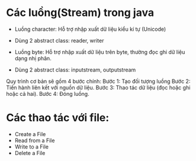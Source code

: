 # Các luồng(Stream) trong java
- Luồng character: Hỗ trợ nhập xuất dữ liệu kiểu kí tự (Unicode)
+ Dùng 2 abstract class: reader, writer
- Luồng byte: Hỗ trợ nhập xuất dữ liệu trên byte, thường đọc ghi dữ liệu dạng nhị phân.
+ Dùng 2 abstract class: inputstream, outputstream

Quy trình cơ bản sẽ gồm 4 bước chính:
Bước 1: Tạo đối tượng luồng
Bước 2: Tiến hành liên kết với nguồn dữ liệu.
Bước 3: Thao tác dữ liệu (đọc hoặc ghi hoặc cả hai).
Bước 4: Đóng luồng.

# Các thao tác với file:
- Create a File
- Read from a File
- Write to a File
- Delete a File